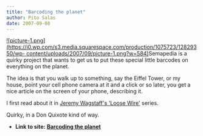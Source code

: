 ```yaml
---
title: "Barcoding the planet"
author: Pito Salas
date: 2007-09-08
---
```




[![picture-1.png](https://i0.wp.com/s3.media.squarespace.com/production/1075723/12829350/wp-
content/uploads/2007/09/picture-1.png?w=584)](<http://www.semapedia.org/>
"picture-1.png")Semapedia is a quirky project that wants to get us to put
these special little barcodes on everything on the planet.

The idea is that you walk up to something, say the Eiffel Tower, or my house,
point your cell phone camera at it and a click or so later, you get a nice
article on the screen of your phone, describing it.

I first read about it in [Jeremy Wagstaff's 'Loose
Wire'](<http://online.wsj.com/article/SB118607066711486214.html.html?mod=technology_main_promo_left>
"Jeremy Wagstaff") series.

Quirky, in a Don Quixote kind of way.


* **Link to site:** **[Barcoding the planet](None)**
